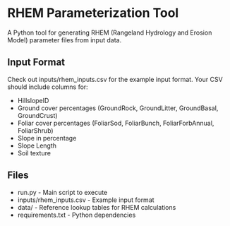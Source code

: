 # RHEM Parameterization Tool
A Python tool for generating RHEM (Rangeland Hydrology and Erosion Model) parameter files from input data. 

## Input Format

Check out inputs/rhem_inputs.csv for the example input format.
Your CSV should include columns for:
- HillslopeID
- Ground cover percentages (GroundRock, GroundLitter, GroundBasal, GroundCrust)
- Foliar cover percentages (FoliarSod, FoliarBunch, FoliarForbAnnual, FoliarShrub)
- Slope in percentage
- Slope Length
- Soil texture

## Files

- run.py - Main script to execute
- inputs/rhem_inputs.csv - Example input format
- data/ - Reference lookup tables for RHEM calculations
- requirements.txt - Python dependencies